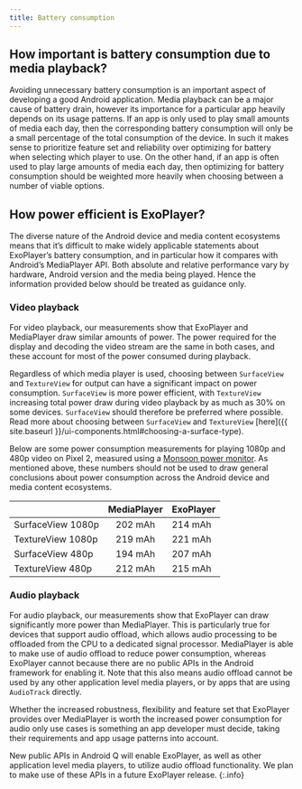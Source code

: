 ```yaml
---
title: Battery consumption
---
```


## How important is battery consumption due to media playback? ##

Avoiding unnecessary battery consumption is an important aspect of developing a
good Android application. Media playback can be a major cause of battery drain,
however its importance for a particular app heavily depends on its usage
patterns. If an app is only used to play small amounts of media each day, then
the corresponding battery consumption will only be a small percentage of the
total consumption of the device. In such it makes sense to prioritize feature
set and reliability over optimizing for battery when selecting which player to
use. On the other hand, if an app is often used to play large amounts of media
each day, then optimizing for battery consumption should be weighted more
heavily when choosing between a number of viable options.

## How power efficient is ExoPlayer? ##

The diverse nature of the Android device and media content ecosystems means that
it’s difficult to make widely applicable statements about ExoPlayer’s battery
consumption, and in particular how it compares with Android’s MediaPlayer API.
Both absolute and relative performance vary by hardware, Android version and the
media being played. Hence the information provided below should be treated as
guidance only.

### Video playback ###

For video playback, our measurements show that ExoPlayer and MediaPlayer draw
similar amounts of power. The power required for the display and decoding the
video stream are the same in both cases, and these account for most of the power
consumed during playback.

Regardless of which media player is used, choosing between `SurfaceView` and
`TextureView` for output can have a significant impact on power consumption.
`SurfaceView` is more power efficient, with `TextureView` increasing total power
draw during video playback by as much as 30% on some devices. `SurfaceView`
should therefore be preferred where possible. Read more about choosing between
`SurfaceView` and `TextureView`
[here]({{ site.baseurl }}/ui-components.html#choosing-a-surface-type).

Below are some power consumption measurements for playing 1080p and 480p video
on Pixel 2, measured using a [Monsoon power monitor][]. As mentioned above,
these numbers should not be used to draw general conclusions about power
consumption across the Android device and media content ecosystems.

|                   | MediaPlayer | ExoPlayer |
|-------------------|:-----------:|:----------|
| SurfaceView 1080p | 202 mAh     | 214 mAh   |
| TextureView 1080p | 219 mAh     | 221 mAh   |
| SurfaceView 480p  | 194 mAh     | 207 mAh   |
| TextureView 480p  | 212 mAh     | 215 mAh   |

### Audio playback ###

For audio playback, our measurements show that ExoPlayer can draw significantly
more power than MediaPlayer. This is particularly true for devices that support
audio offload, which allows audio processing to be offloaded from the CPU to a
dedicated signal processor. MediaPlayer is able to make use of audio offload to
reduce power consumption, whereas ExoPlayer cannot because there are no public
APIs in the Android framework for enabling it. Note that this also means audio
offload cannot be used by any other application level media players, or by apps
that are using `AudioTrack` directly.

Whether the increased robustness, flexibility and feature set that ExoPlayer
provides over MediaPlayer is worth the increased power consumption for audio
only use cases is something an app developer must decide, taking their
requirements and app usage patterns into account.

New public APIs in Android Q will enable ExoPlayer, as well as other application
level media players, to utilize audio offload functionality. We plan to make use
of these APIs in a future ExoPlayer release.
{:.info}

[Monsoon power monitor]: https://www.msoon.com/battery-configuration
